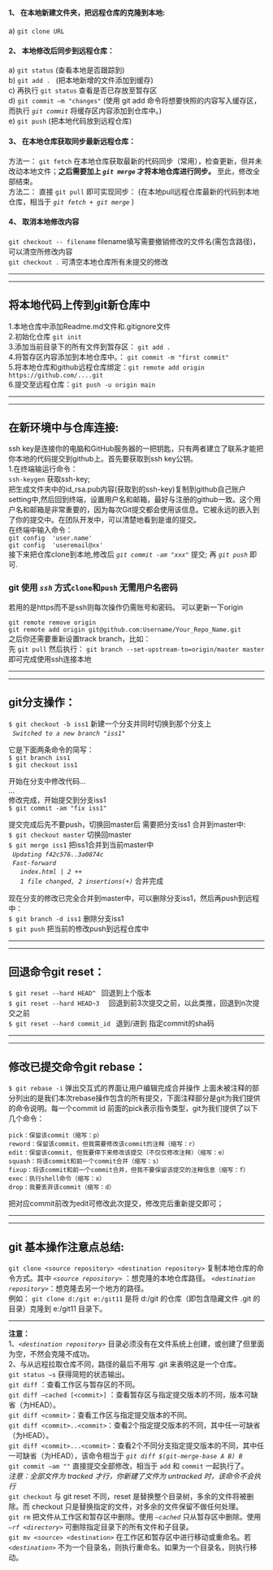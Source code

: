 #### 1、	在本地新建文件夹，把远程仓库的克隆到本地:
a)	`git clone URL` 
#### 2、	本地修改后同步到远程仓库：  
a)	`git status` (查看本地是否跟踪到)  
b)	`git add . `  (把本地新增的文件添加到缓存)  
c)	再执行 `git status` 查看是否已存放至暂存区  
d)	`git commit –m "changes"` (使用 git add 命令将想要快照的内容写入缓存区， 而执行 *`git commit`* 将缓存区内容添加到仓库中。)  
e)	`git push` (把本地代码放到远程仓库)  
#### 3、	在本地仓库获取同步最新远程仓库：
方法一：	`git fetch` 在本地仓库获取最新的代码同步（常用），检查更新，但并未改动本地文件；**之后需要加上 *`git merge`* 才将本地仓库进行同步。**  至此，修改全部结束。  
方法二：	直接 `git pull` 即可实现同步： (在本地pull远程仓库最新的代码到本地仓库，相当于 *`git fetch + git merge`* )  

#### 4、    取消本地修改内容
`git checkout -- filename`  filename填写需要撤销修改的文件名(需包含路径)，可以清空所修改内容  
`git checkout .`    可清空本地仓库所有未提交的修改  

***
----
## 将本地代码上传到git新仓库中
1.本地仓库中添加Readme.md文件和.gitignore文件  
2.初始化仓库 `git init`  
3.添加当前目录下的所有文件到暂存区： `git add . `  
4.将暂存区内容添加到本地仓库中。： `git commit -m "first commit"`  
5.将本地仓库和github远程仓库绑定：`git remote add origin https://github.com/....git`  
6.提交至远程仓库：`git push -u origin main`  


***
----
## 在新环境中与仓库连接:
ssh key是连接你的电脑和GitHub服务器的一把钥匙，只有两者建立了联系才能把你本地的代码提交到github上。首先要获取到ssh key公钥。  
1.在终端输运行命令：  
`ssh-keygen`  获取ssh-key;  
把生成文件夹中的id_rsa.pub内容(获取到的ssh-key)复制到github自己账户setting中,然后回到终端，设置用户名和邮箱，最好与注册的github一致。这个用户名和邮箱是非常重要的，因为每次Git提交都会使用该信息。它被永远的嵌入到了你的提交中。在团队开发中，可以清楚地看到是谁的提交。  
在终端中输入命令：  
`git config  'user.name'`  
`git config  'useremail@xx'`  
接下来把仓库clone到本地,修改后 *`git commit -am "xxx"`* 提交; 再 *`git push`* 即可.  

### git 使用 *`ssh`* 方式`clone`和`push` 无需用户名密码
若用的是https而不是ssh则每次操作仍需账号和密码。
可以更新一下origin

`git remote remove origin`  
`git remote add origin git@github.com:Username/Your_Repo_Name.git`  
之后你还需要重新设置track branch，比如：  
先 `git pull` 然后执行：
`git branch --set-upstream-to=origin/master master`
即可完成使用ssh连接本地
***
----


## git分支操作：
`$ git checkout -b iss1`  新建一个分支并同时切换到那个分支上   
&nbsp;&nbsp;*`Switched to a new branch "iss1"  `*

它是下面两条命令的简写：  
`$ git branch iss1`  
`$ git checkout iss1`

开始在分支中修改代码...   
...  
修改完成，开始提交到分支iss1  
`$ git commit -am "fix iss1"`  

提交完成后先不要push，切换回master后 需要把分支iss1 合并到master中:  
`$ git checkout master`   切换回master  
`$ git merge iss1`    把iss1合并到当前master中  
&nbsp;&nbsp;*`Updating f42c576..3a0874c`*  
&nbsp;&nbsp;*`Fast-forward`*  
&nbsp;&nbsp;&nbsp;&nbsp;*` index.html | 2 ++`*  
&nbsp;&nbsp;&nbsp;&nbsp;*` 1 file changed, 2 insertions(+)`*  合并完成 

现在分支的修改已完全合并到master中，可以删除分支iss1，然后再push到远程中：  
`$ git branch -d iss1`  删除分支iss1  
`$ git push`  把当前的修改push到远程仓库中  



***
----

## 回退命令git reset：
`$ git reset --hard HEAD^ `        回退到上个版本  
`$ git reset --hard HEAD~3  `      回退到前3次提交之前，以此类推，回退到n次提交之前  
`$ git reset --hard commit_id `    	 退到/进到 指定commit的sha码

***

----

## 修改已提交命令git rebase：
`$ git rebase -i`        弹出交互式的界面让用户编辑完成合并操作 
上面未被注释的部分列出的是我们本次rebase操作包含的所有提交，下面注释部分是git为我们提供的命令说明。每一个commit id 前面的pick表示指令类型，git为我们提供了以下几个命令：

    pick：保留该commit（缩写：p）  
    reword：保留该commit，但我需要修改该commit的注释（缩写：r）  
    edit：保留该commit, 但我要停下来修改该提交（不仅仅修改注释）（缩写：e）  
    squash：将该commit和前一个commit合并（缩写：s）  
    fixup：将该commit和前一个commit合并，但我不要保留该提交的注释信息（缩写：f）  
    exec：执行shell命令（缩写：x）  
    drop：我要丢弃该commit（缩写：d） 
把对应commit前改为edit可修改此次提交，修改完后重新提交即可；
***
----

## git 基本操作注意点总结:
`git clone <source repository> <destination repository>`  复制本地仓库的命令方式。其中 *`<source repository>`* ：想克隆的本地仓库路径。 
*`<destination repository>`*：想克隆去另一个地方的路径。  
例如：  `git clone d:/git e:/git11` 是将 d:/git 的仓库（即包含隐藏文件 .git 的目录）克隆到 e:/git11 目录下。 

---
 
**注意：**  
1、*`<destination repository>`* 目录必须没有在文件系统上创建，或创建了但里面为空，不然会克隆不成功。  
2、与从远程拉取仓库不同，路径的最后不用写 .git 来表明这是一个仓库。  
`git status –s`  获得简短的状态输出。  
`git diff` ：查看工作区与暂存区的不同。  
`git diff –cached [<commit>]` ：查看暂存区与指定提交版本的不同，版本可缺省（为HEAD）。  
`git diff <commit>`：查看工作区与指定提交版本的不同。  
`git diff <commit>..<commit>`：查看2个指定提交版本的不同，其中任一可缺省（为HEAD）。  
`git diff <commit>...<commit>`：查看2个不同分支指定提交版本的不同，其中任一可缺省（为HEAD），该命令相当于 *`git diff $(git-merge-base A B) B`*       
`git commit –am ""` 直接提交全部修改，相当于 `add` 和 `commit` 一起执行了。  
*注意：全部文件为 tracked 才行，你新建了文件为 untracked 时，该命令不会执行*    
`git checkout`  与 git reset 不同，reset 是替换整个目录树，多余的文件将被删除。而 checkout 只是替换指定的文件，对多余的文件保留不做任何处理。  
`git rm`  把文件从工作区和暂存区中删除。使用 *`—cached`* 只从暂存区中删除。使用 *`–rf <directory>`* 可删除指定目录下的所有文件和子目录。  
`git mv <source> <destination>`  在工作区和暂存区中进行移动或重命名。若 *`<destination>`* 不为一个目录名，则执行重命名。如果为一个目录名，则执行移动。  

